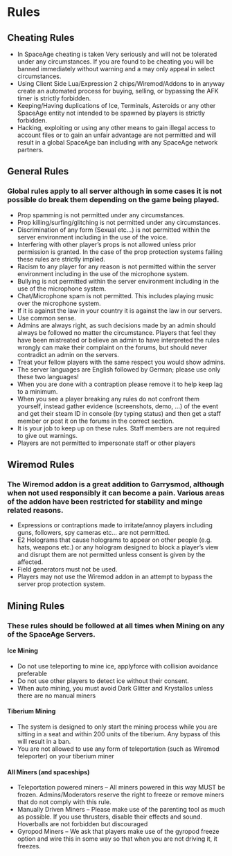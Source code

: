 # Rules

## Cheating Rules

*   In SpaceAge cheating is taken Very seriously and will not be tolerated under any circumstances. If you are found to be cheating you will be banned immediately without warning and a may only appeal in select circumstances.
*   Using Client Side Lua/Expression 2 chips/Wiremod/Addons to in anyway create an automated process for buying, selling, or bypassing the AFK timer is strictly forbidden.
*   Keeping/Having duplications of Ice, Terminals, Asteroids or any other SpaceAge entity not intended to be spawned by players is strictly forbidden.
*   Hacking, exploiting or using any other means to gain illegal access to account files or to gain an unfair advantage are not permitted and will result in a global SpaceAge ban including with any SpaceAge network partners.

## General Rules

### Global rules apply to all server although in some cases it is not possible do break them depending on the game being played.

*   Prop spamming is not permitted under any circumstances.
*   Prop killing/surfing/glitching is not permitted under any circumstances.
*   Discrimination of any form (Sexual etc…) is not permitted within the server environment including in the use of the voice.
*   Interfering with other player’s props is not allowed unless prior permission is granted. In the case of the prop protection systems failing these rules are strictly implied.
*   Racism to any player for any reason is not permitted within the server environment including in the use of the microphone system.
*   Bullying is not permitted within the server environment including in the use of the microphone system.
*   Chat/Microphone spam is not permitted. This includes playing music over the microphone system.
*   If it is against the law in your country it is against the law in our servers.
*   Use common sense.
*   Admins are always right, as such decisions made by an admin should always be followed no matter the circumstance. Players that feel they have been mistreated or believe an admin to have interpreted the rules wrongly can make their complaint on the forums, but should never contradict an admin on the servers.
*   Treat your fellow players with the same respect you would show admins.
*   The server languages are English followed by German; please use only these two languages!
*   When you are done with a contraption please remove it to help keep lag to a minimum.
*   When you see a player breaking any rules do not confront them yourself, instead gather evidence (screenshots, demo, …) of the event and get their steam ID in console (by typing status) and then get a staff member or post it on the forums in the correct section.
*   It is your job to keep up on these rules. Staff members are not required to give out warnings.
*   Players are not permitted to impersonate staff or other players

## Wiremod Rules

### The Wiremod addon is a great addition to Garrysmod, although when not used responsibly it can become a pain. Various areas of the addon have been restricted for stability and minge related reasons.

*   Expressions or contraptions made to irritate/annoy players including guns, followers, spy cameras etc… are not permitted.
*   E2 Holograms that cause holograms to appear on other people (e.g. hats, weapons etc.) or any hologram designed to block a player’s view and disrupt them are not permitted unless consent is given by the affected.
*   Field generators must not be used.
*   Players may not use the Wiremod addon in an attempt to bypass the server prop protection system.

## Mining Rules

### These rules should be followed at all times when Mining on any of the SpaceAge Servers.

#### Ice Mining

*   Do not use teleporting to mine ice, applyforce with collision avoidance preferable
*   Do not use other players to detect ice without their consent.
*   When auto mining, you must avoid Dark Glitter and Krystallos unless there are no manual miners

#### Tiberium Mining

*   The system is designed to only start the mining process while you are sitting in a seat and within 200 units of the tiberium. Any bypass of this will result in a ban.
*   You are not allowed to use any form of teleportation (such as Wiremod teleporter) on your tiberium miner

#### All Miners (and spaceships)

*   Teleportation powered miners – All miners powered in this way MUST be frozen. Admins/Moderators reserve the right to freeze or remove miners that do not comply with this rule.
*   Manually Driven Miners – Please make use of the parenting tool as much as possible. If you use thrusters, disable their effects and sound. Hoverballs are not forbidden but discouraged
*   Gyropod Miners – We ask that players make use of the gyropod freeze option and wire this in some way so that when you are not driving it, it freezes.
